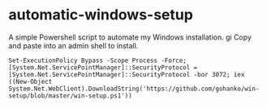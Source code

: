 # automatic-windows-setup
A simple Powershell script to automate my Windows installation.
gi
Copy and paste into an admin shell to install.
```
Set-ExecutionPolicy Bypass -Scope Process -Force; [System.Net.ServicePointManager]::SecurityProtocol = [System.Net.ServicePointManager]::SecurityProtocol -bor 3072; iex ((New-Object System.Net.WebClient).DownloadString('https://github.com/gohanko/win-setup/blob/master/win-setup.ps1'))
```
